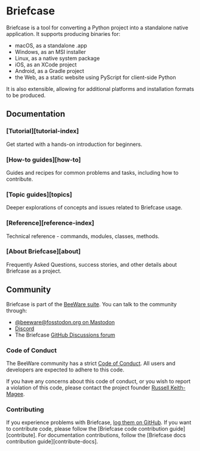 # Briefcase

Briefcase is a tool for converting a Python project into a standalone native application. It supports producing binaries for:

- macOS, as a standalone .app
- Windows, as an MSI installer
- Linux, as a native system package
- iOS, as an XCode project
- Android, as a Gradle project
- the Web, as a static website using PyScript for client-side Python

It is also extensible, allowing for additional platforms and installation formats to be produced.

## Documentation

### [Tutorial][tutorial-index]

Get started with a hands-on introduction for beginners.

### [How-to guides][how-to]

Guides and recipes for common problems and tasks, including how to contribute.

### [Topic guides][topics]

Deeper explorations of concepts and issues related to Briefcase usage.

### [Reference][reference-index]

Technical reference - commands, modules, classes, methods.

### [About Briefcase][about]

Frequently Asked Questions, success stories, and other details about Briefcase as a project.

## Community

Briefcase is part of the [BeeWare suite](https://beeware.org). You can talk to the community through:

- [@beeware@fosstodon.org on Mastodon](https://fosstodon.org/@beeware)
- [Discord](https://beeware.org/bee/chat/)
- The Briefcase [GitHub Discussions forum](https://github.com/beeware/briefcase/discussions)

### Code of Conduct

The BeeWare community has a strict [Code of Conduct](https://beeware.org/community/behavior/code-of-conduct/). All users and developers are expected to adhere to this code.

If you have any concerns about this code of conduct, or you wish to report a violation of this code, please contact the project founder [Russell Keith-Magee](mailto:russell@keith-magee.com).

### Contributing

If you experience problems with Briefcase, [log them on GitHub](https://github.com/beeware/briefcase/issues). If you want to contribute code, please follow the [Briefcase code contribution guide][contribute]. For documentation contributions, follow the [Briefcase docs contribution guide][contribute-docs].
